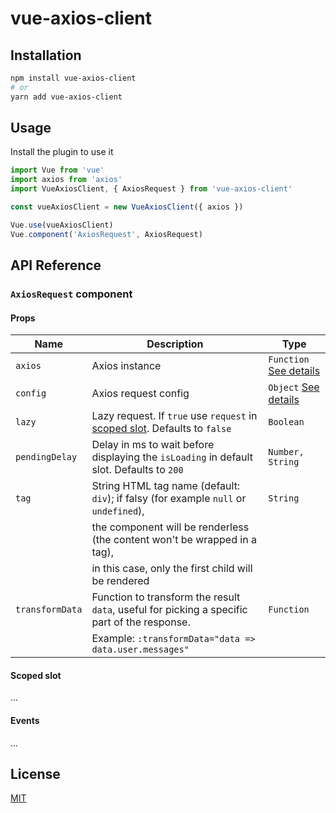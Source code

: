 # vue-axios-client

## Installation

```bash
npm install vue-axios-client
# or
yarn add vue-axios-client
```

## Usage

Install the plugin to use it

```js
import Vue from 'vue'
import axios from 'axios'
import VueAxiosClient, { AxiosRequest } from 'vue-axios-client'

const vueAxiosClient = new VueAxiosClient({ axios })

Vue.use(vueAxiosClient)
Vue.component('AxiosRequest', AxiosRequest)
```

## API Reference

### `AxiosRequest` component

#### Props

| Name            | Description                                                                              | Type                                                                          |
| --------------- | ---------------------------------------------------------------------------------------- | ----------------------------------------------------------------------------- |
| `axios`         | Axios instance                                                                           | `Function` [See details](https://github.com/axios/axios#creating-an-instance) |
| `config`        | Axios request config                                                                     | `Object` [See details](https://github.com/axios/axios#request-config)         |
| `lazy`          | Lazy request. If `true` use `request` in [scoped slot](#scoped-slot). Defaults to `false` | `Boolean`                                                                    |
| `pendingDelay`  | Delay in ms to wait before displaying the `isLoading` in default slot. Defaults to `200` | `Number, String`                                                              |
| `tag`           | String HTML tag name (default: `div`); if falsy (for example `null` or `undefined`),     | `String`                                                                      |
|                 | the component will be renderless (the content won't be wrapped in a tag),                |                                                                               |
|                 | in this case, only the first child will be rendered                                      |                                                                               |
| `transformData` | Function to transform the result `data`, useful for picking a specific part of the response. | `Function`                                                                |
|                 | Example: `:transformData="data => data.user.messages"`                                   |                                                                               |

#### Scoped slot
...

#### Events
...

## License

[MIT](http://opensource.org/licenses/MIT)
